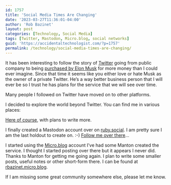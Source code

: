 ```yaml
---
id: 1757
title: 'Social Media Times Are Changing'
date: '2023-03-27T11:36:01-04:00'
author: 'Rob Bazinet'
layout: post
categories: [Technology, Social Media]
tags: [Twitter, Mastodon, Micro.blog, social networks]
guid: 'https://accidentaltechnologist.com/?p=1757'
permalink: /technology/social-media-times-are-changing/
---
```


It has been interesting to follow the story of [Twitter](https://twitter.com) going from public company to being [purchased by Elon Musk](https://www.nytimes.com/2022/10/27/technology/elon-musk-twitter-deal-complete.html) for more money than I could ever imagine. Since that time it seems like you either love or hate Musk as the owner of a private Twitter. He’s a way better business person that I will ever be so I trust he has plans for the service that we will see over time.

Many people I followed on Twitter have moved on to other platforms.

I decided to explore the world beyond Twitter. You can find me in various places:

[Here of course](https://accidentaltechnologist.com), with plans to write more.

I finally created a Mastodon account over on [ruby.social](https://ruby.social). I am pretty sure I am the last holdout to create on. :-) [Follow me over there](https://ruby.social/@rbazinet)...

I started using the [Micro.blog](https://micro.blog/) account I’ve had some Manton created the service. I thought I started posting over there but it appears I never did. Thanks to Manton for getting me going again. I plan to write some smaller posts, useful notes or other short-form there. I can be found at [rbazinet.micro.blog](https://rbazinet.micro.blog/).

If I am missing some great community somewhere else, please let me know.
